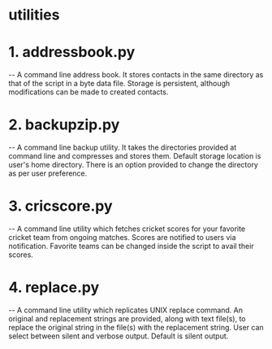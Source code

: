 # utilities

# 1. addressbook.py
-- A command line address book. It stores contacts in the same directory as that of the script in a byte data file. Storage is persistent, although modifications can be made to created contacts.

# 2. backupzip.py
-- A command line backup utility. It takes the directories provided at command line and compresses and stores them. Default storage location is user's home directory. There is an option provided to change the directory as per user preference.

# 3. cricscore.py
-- A command line utility which fetches cricket scores for your favorite cricket team from ongoing matches. Scores are notified to users via notification. Favorite teams can be changed inside the script to avail their scores.

# 4. replace.py
-- A command line utility which replicates UNIX replace command. An original and replacement strings are provided, along with text file(s), to replace the original string in the file(s) with the replacement string. User can select between silent and verbose output. Default is silent output.
